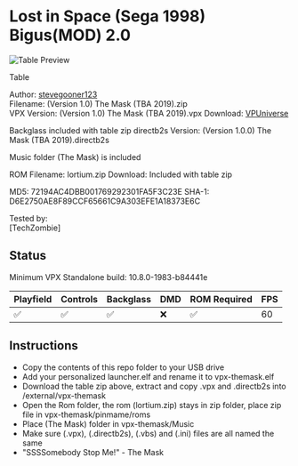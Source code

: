 # Lost in Space (Sega 1998) Bigus(MOD) 2.0

![Table Preview](https://vpuniverse.com/screenshots/monthly_2024_09/TheMask(TBA2019)Desktop.png.39d23b96a759f1318c33cd2c21208554.png)

Table

Author: [stevegooner123](https://vpuniverse.com/profile/1357-stevegooner123/)  
Filename:  (Version 1.0) The Mask (TBA 2019).zip  
VPX Version: (Version 1.0) The Mask (TBA 2019).vpx 
Download: [VPUniverse](https://vpuniverse.com/files/file/21768-the-mask-tba-2019/)

Backglass included with table zip
directb2s Version: (Version 1.0.0) The Mask (TBA 2019).directb2s

Music folder (The Mask) is included


ROM 
Filename: lortium.zip
Download: Included with table zip

MD5: 72194AC4DBB001769292301FA5F3C23E 
SHA-1: D6E2750AE8F89CCF65661C9A303EFE1A18373E6C
  
Tested by:  
[TechZombie]

## Status 

Minimum VPX Standalone build: 10.8.0-1983-b84441e

| Playfield | Controls | Backglass | DMD | ROM Required | FPS | 
|-----------|----------|-----------|-----|--------------|-----|
| :white_check_mark: | :white_check_mark: | :white_check_mark: | :x: | :white_check_mark: | 60 |

## Instructions

- Copy the contents of this repo folder to your USB drive
- Add your personalized launcher.elf and rename it to vpx-themask.elf
- Download the table zip above, extract and copy .vpx and .directb2s into /external/vpx-themask
- Open the Rom folder, the rom (lortium.zip) stays in zip folder, place zip file in vpx-themask/pinmame/roms
- Place (The Mask) folder in vpx-themask/Music
- Make sure (.vpx), (.directb2s), (.vbs) and (.ini) files are all named the same
- "SSSSomebody Stop Me!" - The Mask
